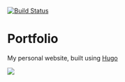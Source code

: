 [![Build Status](https://travis-ci.org/pmdamora/portfolio.svg?branch=master)](https://travis-ci.org/pmdamora/portfolio)

# Portfolio
My personal website, built using [Hugo](https://gohugo.io/)

![](https://i.imgur.com/v1wR05P.jpg)
